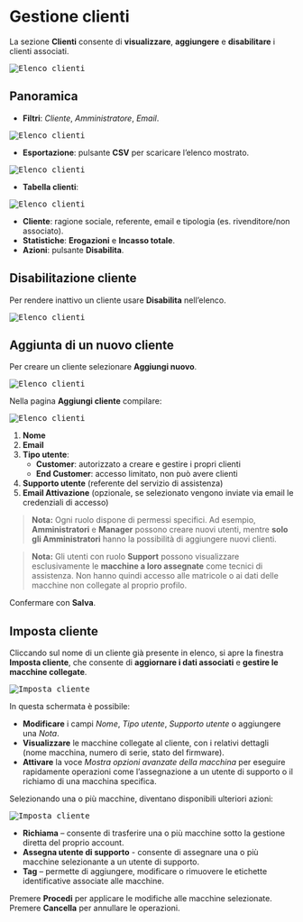 # Gestione clienti

La sezione **Clienti** consente di **visualizzare**, **aggiungere** e **disabilitare** i clienti associati.

<kbd>![Elenco clienti](_images/cliente-01.png)</kbd>

## Panoramica

* **Filtri**: *Cliente*, *Amministratore*, *Email*.

<kbd>![Elenco clienti](_images/cliente-02.png)</kbd>

* **Esportazione**: pulsante **CSV** per scaricare l’elenco mostrato.

<kbd>![Elenco clienti](_images/cliente-03.png)</kbd>

* **Tabella clienti**:

<kbd>![Elenco clienti](_images/cliente-04.png)</kbd>

  * **Cliente**: ragione sociale, referente, email e tipologia (es. rivenditore/non associato).
  * **Statistiche**: **Erogazioni** e **Incasso totale**.
  * **Azioni**: pulsante **Disabilita**.

## Disabilitazione cliente

Per rendere inattivo un cliente usare **Disabilita** nell’elenco.

<kbd>![Elenco clienti](_images/cliente-07.png)</kbd>

## Aggiunta di un nuovo cliente

Per creare un cliente selezionare **Aggiungi nuovo**.

<kbd>![Elenco clienti](_images/cliente-05.png)</kbd>

Nella pagina **Aggiungi cliente** compilare:

<kbd>![Elenco clienti](_images/cliente-06.png)</kbd>

1. **Nome**
2. **Email**
3. **Tipo utente**:
    * **Customer**: autorizzato a creare e gestire i propri clienti
    * **End Customer**: accesso limitato, non può avere clienti
4. **Supporto utente** (referente del servizio di assistenza)
5. **Email Attivazione** (opzionale, se selezionato vengono inviate via email le credenziali di accesso)

> **Nota:** Ogni ruolo dispone di permessi specifici.
> Ad esempio, **Amministratori** e **Manager** possono creare nuovi utenti, mentre **solo gli Amministratori** hanno la possibilità di aggiungere nuovi clienti.

> **Nota:** Gli utenti con ruolo **Support** possono visualizzare esclusivamente le **macchine a loro assegnate** come tecnici di assistenza.
> Non hanno quindi accesso alle matricole o ai dati delle macchine non collegate al proprio profilo.


Confermare con **Salva**.


## Imposta cliente

Cliccando sul nome di un cliente già presente in elenco, si apre la finestra **Imposta cliente**, che consente di **aggiornare i dati associati** e **gestire le macchine collegate**.

<kbd>![Imposta cliente](_images/cliente-08.png)</kbd>

In questa schermata è possibile:

* **Modificare** i campi *Nome*, *Tipo utente*, *Supporto utente* o aggiungere una *Nota*.
* **Visualizzare** le macchine collegate al cliente, con i relativi dettagli (nome macchina, numero di serie, stato del firmware).
* **Attivare** la voce *Mostra opzioni avanzate della macchina* per eseguire rapidamente operazioni come l’assegnazione a un utente di supporto o il richiamo di una macchina specifica.

Selezionando una o più macchine, diventano disponibili ulteriori azioni:

<kbd>![Imposta cliente](_images/cliente-09.png)</kbd>

* **Richiama** – consente di trasferire una o più macchine sotto la gestione diretta del proprio account.
* **Assegna utente di supporto** -  consente di assegnare una o più macchine selezionante a un utente di supporto.
* **Tag** – permette di aggiungere, modificare o rimuovere le etichette identificative associate alle macchine.

Premere **Procedi** per applicare le modifiche alle macchine selezionate. Premere **Cancella** per annullare le operazioni.
